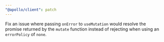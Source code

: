 ```yaml
---
"@apollo/client": patch
---
```


Fix an issue where passing `onError` to `useMutation` would resolve the promise returned by the `mutate` function instead of rejecting when using an `errorPolicy` of `none`.
